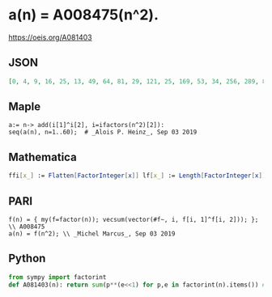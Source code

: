 # a\(n\) \= A008475\(n^2\)\.
https://oeis.org/A081403
## JSON
```JSON
[0, 4, 9, 16, 25, 13, 49, 64, 81, 29, 121, 25, 169, 53, 34, 256, 289, 85, 361, 41, 58, 125, 529, 73, 625, 173, 729, 65, 841, 38, 961, 1024, 130, 293, 74, 97, 1369, 365, 178, 89, 1681, 62, 1849, 137, 106, 533, 2209, 265, 2401, 629, 298, 185, 2809, 733, 146, 113]
```
## Maple
```Maple
a:= n-> add(i[1]^i[2], i=ifactors(n^2)[2]):
seq(a(n), n=1..60);  # _Alois P. Heinz_, Sep 03 2019
```
## Mathematica
```Mathematica
ffi[x_] := Flatten[FactorInteger[x]] lf[x_] := Length[FactorInteger[x]] ba[x_] := Table[Part[ffi[x], 2*w-1], {w, 1, lf[x]}] ep[x_] := Table[Part[ffi[x], 2*w], {w, 1, lf[x]}] supo[x_] := Apply[Plus, ba[x]^ep[x]] Table[supo[w], {w, 1, 25}]
```
## PARI
```PARI
f(n) = { my(f=factor(n)); vecsum(vector(#f~, i, f[i, 1]^f[i, 2])); }; \\ A008475
a(n) = f(n^2); \\ _Michel Marcus_, Sep 03 2019
```
## Python
```Python
from sympy import factorint
def A081403(n): return sum(p**(e<<1) for p,e in factorint(n).items()) # _Chai Wah Wu_, Jul 01 2024
```
